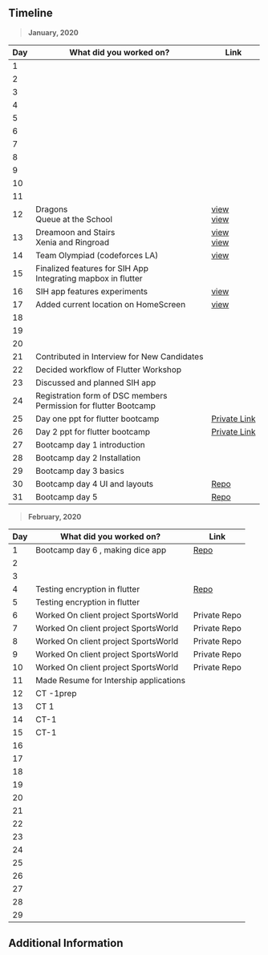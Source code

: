 ## Timeline

> **January, 2020**

| Day | What did you worked on?  | Link    |
| --- | ------------------------ | ------- |
|1|||
|2|||
|3|||
|4|||
|5|||
|6|||
|7|||
|8|||
|9|||
|10|||
|11|||
|12|Dragons <br> Queue at the School |[view](https://codeforces.com/contest/230/submission/68633415) <br> [view](https://codeforces.com/contest/266/submission/68633754)|
|13|Dreamoon and Stairs <br> Xenia and Ringroad|[view](https://codeforces.com/contest/476/submission/68725374) <br> [view](https://codeforces.com/contest/339/submission/68725825)|
|14|Team Olympiad (codeforces LA)|[view](https://codeforces.com/contest/490/submission/68793081)|
|15|Finalized features for SIH App <br> Integrating mapbox in flutter ||
|16|SIH app features experiments|[view](https://github.com/shivaniaakanksha/SIH_2020_sample)|
|17|Added current location on HomeScreen|[view](https://github.com/shivaniaakanksha/help_me)|
|18|||
|19|||
|20|||
|21| Contributed in Interview for New Candidates||
|22|Decided workflow of Flutter Workshop||
|23|Discussed and planned SIH app||
|24|Registration form of DSC members <br> Permission for flutter Bootcamp||
|25|Day one ppt for flutter bootcamp|[Private Link](https://docs.google.com/presentation/d/1n3nb3R0y5K-PV_6pHcpkiGGGrg-_Tkun5yPbBGDJTps/edit#slide=id.g6382023a2e_1_4)|
|26|Day 2 ppt for flutter bootcamp|[Private Link](https://docs.google.com/presentation/d/19SFH-NDxf6f_mRFZMQvbFnrovUcLySfei98lWXcY-rA/edit#slide=id.g7ce461015f_1_4)|
|27|Bootcamp day 1 introduction||
|28|Bootcamp day 2 Installation||
|29|Bootcamp day 3 basics ||
|30|Bootcamp day 4 UI and layouts|[Repo](https://github.com/dsckiet/flutter-bootcamp/blob/master/day4.dart)|
|31|Bootcamp day 5 |[Repo](https://github.com/dsckiet/flutter-bootcamp/blob/master/day5.dart)|

> **February, 2020**

|Day|What did you worked on?|Link|
|-------|------|--------|
|1|Bootcamp day 6 , making dice app|[Repo](https://github.com/dsckiet/flutter-bootcamp/blob/master/day6dicee.dart)|
|2|||
|3|||
|4|Testing encryption in flutter|[Repo](https://github.com/dsckiet/flutter-encrypted-client)|
|5|Testing encryption in flutter||
|6|Worked On client project SportsWorld|Private Repo|
|7|Worked On client project SportsWorld|Private Repo|
|8|Worked On client project SportsWorld|Private Repo|
|9|Worked On client project SportsWorld|Private Repo|
|10|Worked On client project SportsWorld|Private Repo|
|11|Made Resume for Intership applications||
|12|CT -1prep||
|13|CT 1||
|14|CT-1||
|15|CT-1||
|16|||
|17|||
|18|||
|19|||
|20|||
|21|||
|22|||
|23|||
|24|||
|25|||
|26|||
|27|||
|28|||
|29|||
## Additional Information
